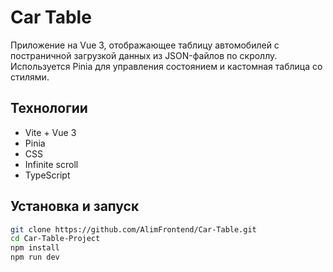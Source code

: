 # Car Table
Приложение на Vue 3, отображающее таблицу автомобилей с постраничной загрузкой данных из JSON-файлов по скроллу. Используется Pinia для управления состоянием и кастомная таблица со стилями.

## Технологии
- Vite + Vue 3
- Pinia
- CSS
- Infinite scroll
- TypeScript

## Установка и запуск
```bash
git clone https://github.com/AlimFrontend/Car-Table.git
cd Car-Table-Project
npm install
npm run dev